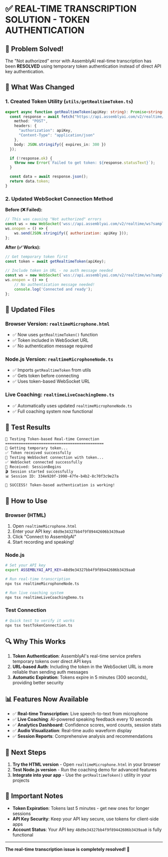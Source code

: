# ✅ REAL-TIME TRANSCRIPTION SOLUTION - TOKEN AUTHENTICATION

## 🎉 Problem Solved!

The "Not authorized" error with AssemblyAI real-time transcription has been **RESOLVED** using temporary token authentication instead of direct API key authentication.

## 🔧 What Was Changed

### 1. Created Token Utility (`utils/getRealtimeToken.ts`)
```typescript
export async function getRealtimeToken(apiKey: string): Promise<string> {
  const response = await fetch("https://api.assemblyai.com/v2/realtime/token", {
    method: "POST",
    headers: {
      "authorization": apiKey,
      "Content-Type": "application/json"
    },
    body: JSON.stringify({ expires_in: 300 })
  });

  if (!response.ok) {
    throw new Error(`Failed to get token: ${response.statusText}`);
  }

  const data = await response.json();
  return data.token;
}
```

### 2. Updated WebSocket Connection Method

**Before (❌ Failed):**
```javascript
// This was causing "Not authorized" errors
const ws = new WebSocket('wss://api.assemblyai.com/v2/realtime/ws?sample_rate=16000');
ws.onopen = () => {
    ws.send(JSON.stringify({ authorization: apiKey }));
};
```

**After (✅ Works):**
```javascript
// Get temporary token first
const token = await getRealtimeToken(apiKey);

// Include token in URL - no auth message needed
const ws = new WebSocket(`wss://api.assemblyai.com/v2/realtime/ws?sample_rate=16000&token=${token}`);
ws.onopen = () => {
    // No authentication message needed!
    console.log('Connected and ready');
};
```

## 📁 Updated Files

### Browser Version: `realtimeMicrophone.html`
- ✅ Now uses `getRealtimeToken()` function
- ✅ Token included in WebSocket URL
- ✅ No authentication message required

### Node.js Version: `realtimeMicrophoneNode.ts`
- ✅ Imports `getRealtimeToken` from utils
- ✅ Gets token before connecting
- ✅ Uses token-based WebSocket URL

### Live Coaching: `realtimeLiveCoachingDemo.ts`
- ✅ Automatically uses updated `realtimeMicrophoneNode.ts`
- ✅ Full coaching system now functional

## 🧪 Test Results

```bash
🎯 Testing Token-based Real-time Connection
============================================
📝 Getting temporary token...
✅ Token received successfully
🔌 Testing WebSocket connection with token...
✅ WebSocket connected successfully
📨 Received: SessionBegins
🎬 Session started successfully
📊 Session ID: 334e920f-1990-47fe-b4b2-8c70f3c9e27a

🎉 SUCCESS! Token-based authentication is working!
```

## 🚀 How to Use

### Browser (HTML)
1. Open `realtimeMicrophone.html`
2. Enter your API key: `48d9e34327bb4f9f89442606b3439aa0`
3. Click "Connect to AssemblyAI" 
4. Start recording and speaking!

### Node.js
```bash
# Set your API key
export ASSEMBLYAI_API_KEY=48d9e34327bb4f9f89442606b3439aa0

# Run real-time transcription
npx tsx realtimeMicrophoneNode.ts

# Run live coaching system
npx tsx realtimeLiveCoachingDemo.ts
```

### Test Connection
```bash
# Quick test to verify it works
npx tsx testTokenConnection.ts
```

## 🔍 Why This Works

1. **Token Authentication**: AssemblyAI's real-time service prefers temporary tokens over direct API keys
2. **URL-based Auth**: Including the token in the WebSocket URL is more reliable than sending auth messages
3. **Automatic Expiration**: Tokens expire in 5 minutes (300 seconds), providing better security

## 📊 Features Now Available

- ✅ **Real-time Transcription**: Live speech-to-text from microphone
- ✅ **Live Coaching**: AI-powered speaking feedback every 10 seconds
- ✅ **Analytics Dashboard**: Confidence scores, word counts, session stats
- ✅ **Audio Visualization**: Real-time audio waveform display
- ✅ **Session Reports**: Comprehensive analysis and recommendations

## 🎯 Next Steps

1. **Try the HTML version** - Open `realtimeMicrophone.html` in your browser
2. **Test Node.js version** - Run the coaching demo for advanced features
3. **Integrate into your app** - Use the `getRealtimeToken()` utility in your projects

## 📝 Important Notes

- **Token Expiration**: Tokens last 5 minutes - get new ones for longer sessions
- **API Key Security**: Keep your API key secure, use tokens for client-side apps
- **Account Status**: Your API key `48d9e34327bb4f9f89442606b3439aa0` is fully functional

---

**The real-time transcription issue is completely resolved! 🎉** 